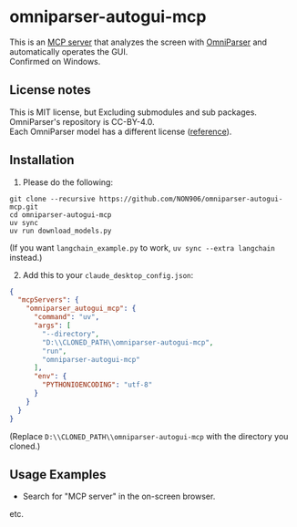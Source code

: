 # omniparser-autogui-mcp

This is an [MCP server](https://modelcontextprotocol.io/introduction) that analyzes the screen with [OmniParser](https://github.com/microsoft/OmniParser) and automatically operates the GUI.  
Confirmed on Windows.

## License notes

This is MIT license, but Excluding submodules and sub packages.  
OmniParser's repository is CC-BY-4.0.  
Each OmniParser model has a different license ([reference](https://github.com/microsoft/OmniParser?tab=readme-ov-file#model-weights-license)).

## Installation

1. Please do the following:

```
git clone --recursive https://github.com/NON906/omniparser-autogui-mcp.git
cd omniparser-autogui-mcp
uv sync
uv run download_models.py
```

(If you want ``langchain_example.py`` to work, ``uv sync --extra langchain`` instead.)

2. Add this to your ``claude_desktop_config.json``:

```claude_desktop_config.json
{
  "mcpServers": {
    "omniparser_autogui_mcp": {
      "command": "uv",
      "args": [
        "--directory",
        "D:\\CLONED_PATH\\omniparser-autogui-mcp",
        "run",
        "omniparser-autogui-mcp"
      ],
      "env": {
        "PYTHONIOENCODING": "utf-8"
      }
    }
  }
}
```

(Replace ``D:\\CLONED_PATH\\omniparser-autogui-mcp`` with the directory you cloned.)

## Usage Examples

- Search for "MCP server" in the on-screen browser.

etc.